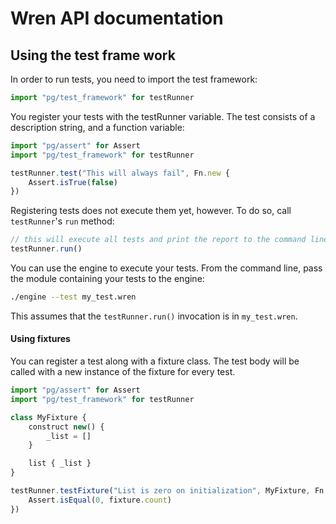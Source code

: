 # Wren API documentation

## Using the test frame work

In order to run tests, you need to import the test framework:

```js
import "pg/test_framework" for testRunner
```

You register your tests with the testRunner variable. The test consists of a description string, and a function variable:

```js
import "pg/assert" for Assert
import "pg/test_framework" for testRunner

testRunner.test("This will always fail", Fn.new {
    Assert.isTrue(false)
})
```

Registering tests does not execute them yet, however. To do so, call `testRunner`'s `run` method:

```js
// this will execute all tests and print the report to the command line
testRunner.run()
```

You can use the engine to execute your tests. From the command line, pass the module containing your tests to the engine:

```sh
./engine --test my_test.wren
```

This assumes that the `testRunner.run()` invocation is in `my_test.wren`.

#### Using fixtures

You can register a test along with a fixture class. The test body will be called with a new instance of the fixture for every test.

```js
import "pg/assert" for Assert
import "pg/test_framework" for testRunner

class MyFixture {
    construct new() {
        _list = []
    }

    list { _list }
}

testRunner.testFixture("List is zero on initialization", MyFixture, Fn.new { |fixture|
    Assert.isEqual(0, fixture.count)
})
```
